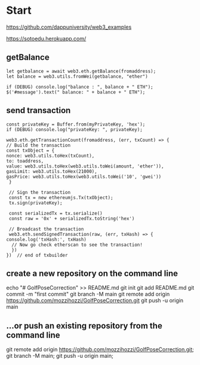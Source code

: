 
# Start   

https://github.com/dappuniversity/web3_examples

https://sotoedu.herokuapp.com/


##  getBalance 
    let getbalance = await web3.eth.getBalance(fromaddress);
    let balance = web3.utils.fromWei(getbalance, "ether")

    if (DEBUG) console.log("balance : ", balance + " ETH");
    $('#message').text(" balance: " + balance + " ETH");

## send transaction

    const privateKey = Buffer.from(myPrivateKey, 'hex');
    if (DEBUG) console.log("privateKey: ", privateKey);

    web3.eth.getTransactionCount(fromaddress, (err, txCount) => {
    // Build the transaction
    const txObject = {
	nonce: web3.utils.toHex(txCount),
	to: toaddress,
	value: web3.utils.toHex(web3.utils.toWei(amount, 'ether')),
	gasLimit: web3.utils.toHex(21000),
	gasPrice: web3.utils.toHex(web3.utils.toWei('10', 'gwei'))
     }

     // Sign the transaction
     const tx = new ethereumjs.Tx(txObject);
     tx.sign(privateKey);

     const serializedTx = tx.serialize()
     const raw = '0x' + serializedTx.toString('hex')

     // Broadcast the transaction
     web3.eth.sendSignedTransaction(raw, (err, txHash) => {
	console.log('txHash:', txHash)
	  // Now go check etherscan to see the transaction!
	  })
    })  // end of txbuilder


## create a new repository on the command line

echo "# GolfPoseCorrection" >> README.md
git init
git add README.md
git commit -m "first commit"
git branch -M main
git remote add origin https://github.com/mozzihozzi/GolfPoseCorrection.git
git push -u origin main


## …or push an existing repository from the command line

git remote add origin https://github.com/mozzihozzi/GolfPoseCorrection.git;
git branch -M main;
git push -u origin main;
     


